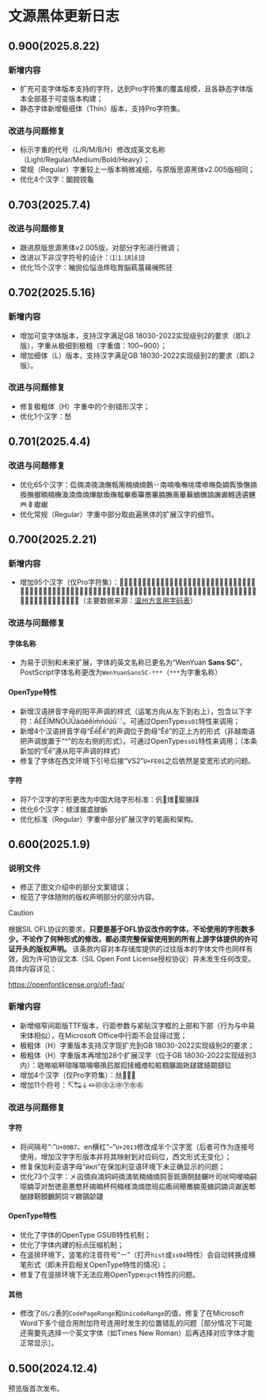 # 文源黑体更新日志
## 0.900(2025.8.22)
### 新增内容
- 扩充可变字体版本支持的字符，达到Pro字符集的覆盖规模，且各静态字体版本全部基于可变版本构建；
- 静态字体新增极细体（Thin）版本，支持Pro字符集。
### 改进与问题修复
- 标示字重的代号（L/R/M/B/H）修改成英文名称（Light/Regular/Medium/Bold/Heavy）；
- 常规（Regular）字重较上一版本稍微减细，与原版思源黑体v2.005版相同；
- 优化4个汉字：圞鎲镋龜
## 0.703(2025.7.4)
### 改进与问题修复
- 跟进原版思源黑体v2.005版，对部分字形进行微调；
- 改进以下非汉字符号的设计：⑴⒈㋀㍙㏠
- 优化15个汉字：㗀㘘佡悩澏烨珤胷脳萟葍蕛襕𤋮𬳵
## 0.702(2025.5.16)
### 新增内容
- 增加可变字体版本，支持汉字满足GB 18030-2022实现级别2的要求（即L2版），字重从极细到极粗（字重值：100~900）；
- 增加细体（L）版本，支持汉字满足GB 18030-2022实现级别2的要求（即L2版）。
### 改进与问题修复
- 修复极粗体（H）字重中的个别错形汉字；
- 优化1个汉字：嵆
## 0.701(2025.4.4)
### 改进与问题修复
- 优化65个汉字：㑎㑲㓓㣮㵜㷻㼬䈒䊖䋻䌾䳩丷南喃喚嘸垗塛塨墲奐婻寏愌憮揇換撫擜暔楠橅渙湳煥煵熚献瑍璑瓡畢瘓篳罱罼腩膴萳蓽蕪蝻蟱諵譕谳轗遖遴魓𠔉𠦝𤩽𪩘
- 优化常规（Regular）字重中部分取由遍黑体的扩展汉字的细节。
## 0.700(2025.2.21)
### 新增内容
- 增加95个汉字（仅Pro字符集）：𠏮𠜴𠞖𠠖𠠢𠡒𠢢𠻧𠿓𡉑𡍲𡔇𡚮𡫽𢃀𢄺𢅡𢖈𢖩𢜶𢭟𢯰𢴩𣀒𣙻𣣹𣥼𣶆𤁵𤁽𤇳𤈦𤖼𤳘𤵥𤶁𤷡𥇰𥈊𥍳𥧂𥨉𥩲𥫷𥿊𦈈𦈛𦑎𦗭𦜇𦠸𦧴𦧼𦨖𦩫𦿏𧛻𧠥𧤼𧦑𧰥𧺟𧻸𧼱𨁇𨂝𨆧𨆪𩃶𩆵𩈦𩐅𩑔𩑡𩑦𩓔𩔈𩔝𩔡𩔸𩗯𩝨𩥑𩨌𩨐𩻣𪉨𪖥𪚥𫏕𫷌𬉐𬢉𬱈𱂡（主要数据来源：[温州方言用字码表](https://github.com/Hansha2011/WenzhouDialectCharacterTable)）
### 改进与问题修复
#### 字体名称
- 为易于识别和未来扩展，字体的英文名称已更名为“WenYuan **Sans SC**”，PostScript字体名称更改为`WenYuanSansSC-***`（`***`为字重名称）
#### OpenType特性
- 新增汉语拼音字母的阳平声调的样式（运笔方向从左下到右上），包含以下字符：ÁÉẾÍḾŃÓÚǗáάéếíḿńóúǘ´◌́。可通过OpenType`ss01`特性来调用；
- 新增4个汉语拼音字母“ẾếỀề”的声调位于韵母“Êê”的正上方的形式（非越南语把声调放置于“^”的左右侧的形式）。可通过OpenType`ss01`特性来调用；（本条新加的“Ếế”遵从阳平声调的样式）
- 修复了字体在西文环境下引号后接“VS2”`U+FE01`之后依然是变宽形式的问题。
#### 字符
- 将7个汉字的字形更改为中国大陆字形标准：𠆩𢱤𤌍𤐰𥀬𦢊𨀤
- 优化6个汉字：梂浗皳盚脙蚸
- 优化标准（Regular）字重中部分扩展汉字的笔画和架构。
## 0.600(2025.1.9)
### 说明文件
- 修正了图文介绍中的部分文案错误；
- 规范了字体随附的版权声明部分的部分内容。

> [!CAUTION]
>
> 根据SIL OFL协议的要求，**只要是基于OFL协议改作的字体，不论使用的字形数多少，不论作了何种形式的修改，都必须完整保留使用到的所有上游字体提供的许可证开头的版权声明。** 该条款内容对本存储库提供的过往版本的字体文件也同样有效，因为许可协议文本（SIL Open Font License授权协议）并未发生任何改变。具体内容详见：
>
> https://openfontlicense.org/ofl-faq/
### 新增内容
- 新增缩窄间距版TTF版本，行距参数与紧贴汉字框的上部和下部（行为与中易宋体相似），在Microsoft Office中行距不会显得过宽；
- 极粗体（H）字重版本支持汉字现扩充到GB 18030-2022实现级别2的要求；
- 极粗体（H）字重版本再增加28个扩展汉字（位于GB 18030-2022实现级别3内）：𠱁𠵱𠶧𠹶𠺘𠻘𡀔𡃶𡅅𡥼𡰪𡲢𢫏𢱢𣚺𤺧𥅈𥅾𥹉𦢊𨃩𨧀𨨏𨭆𨭎𨶙𩓥𫟷
- 增加4个汉字（仅Pro字符集）：𠀤𤙖𨮁𰾺
- 增加11个符号：↸↹⏚⏛㊞㊟㊤㊥㊦㊧㊨
### 改进与问题修复
#### 字符
- 将间隔号“·”`U+00B7`、en横杠“–”`U+2013`修改成半个汉字宽（后者可作为连接号使用，增加汉字字形版本并将其映射到对应码位，西文形式无变化）；
- 修复保加利亚语字母“<span lang="bg">йкл</span>”在保加利亚语环境下未正确显示的问题；
- 优化73个汉字：㐅㐫㑲㒵㓓㚸㟃㣮㵜㷀䊖䋻䌾䏤䛐䟡䢇䣳䭍冁叶司吠呞哩喃嗣噁婻孠对嵆徳恖悪憗抔揇暔杯柌楠様湳煵牎班疝瘓祠穂罱腩莵蝻詞諵词谳逘郫酗隷靭顖飜飼饲龴鿦𪃾𬹼𬺓
#### OpenType特性
- 优化了字体的OpenType GSUB特性机制；
- 优化了字体内建的标点压缩机制；
- 在竖排环境下，竖笔的注音符号“ㄧ”（打开`hist`或`ss04`特性）会自动转换成横笔形式（即未开启相关OpenType特性的情况）；
- 修复了在竖排环境下无法应用OpenType`cpct`特性的问题。
#### 其他
- 修改了`OS/2`表的`CodePageRange`和`UnicodeRange`的值，修复了在Microsoft Word下多个组合用附加符号连用时发生的位置错乱的问题［部分情况下可能还需要先选择一个英文字体（如Times New Roman）后再选择对应字体才能正常显示］。
## 0.500(2024.12.4)
预览版首次发布。
